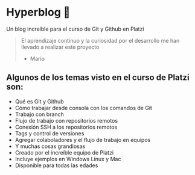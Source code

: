 # Hyperblog 💚

Un blog increíble para el curso de Git y Github en Platzi
> El aprendizaje continuo y la curiosidad por el desarrollo me han llevado a realizar este proyecto
> - Mario

## Algunos de los temas visto en el curso de Platzi son:
- Qué es Git y Github
- Cómo trabajar desde consola con los comandos de Git
- Trabajo con branch
- Flujo de trabajo con repositorios remotos
- Conexión SSH a los repositorios remotos
- Tags y control de versiones
- Agregar colaboladores y el flujo de trabajo en equipos
- Y muchas cosas grandiosas
- Creado por el increíble equipo de Platzi
- Incluye ejemplos en Windows Linux y Mac
- Disponible para todas las edades